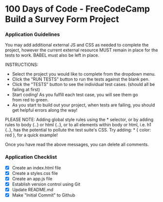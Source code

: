 # 100 Days of Code - FreeCodeCamp Build a Survey Form Project

### Application Guidelines

You may add additional external JS and CSS as needed to complete the project, however the current external resource MUST remain in place for the tests to work. BABEL must also be left in place. 

INSTRUCTIONS:
  - Select the project you would 
    like to complete from the dropdown 
    menu.
  - Click the "RUN TESTS" button to
    run the tests against the blank 
    pen.
  - Click the "TESTS" button to see 
    the individual test cases. 
    (should all be failing at first)
  - Start coding! As you fulfill each
    test case, you will see them go   
    from red to green.
  - As you start to build out your 
    project, when tests are failing, 
    you should get helpful errors 
    along the way!
  

PLEASE NOTE: Adding global style rules using the * selector, or by adding rules to body {..} or html {..}, or to all elements within body or html, i.e. h1 {..}, has the potential to pollute the test suite's CSS. Try adding: * { color: red }, for a quick example!

Once you have read the above messages, you can delete all comments.

### Application Checklist
- [x] Create an index.html file
- [x] Create a styles.css file
- [x] Create an app.js file
- [x] Establish version control using Git
- [x] Update README.md
- [x] Make "Initial Commit" to Github
